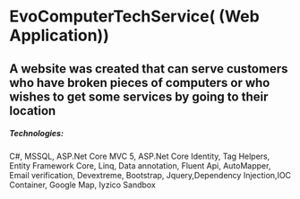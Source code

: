 # EvoComputerTechService( (Web Application))
## A website was created that can serve customers who have broken pieces of computers or who wishes to get some services by going to their location


##### Technologies: 
C#, MSSQL, ASP.Net Core MVC 5, ASP.Net Core Identity, Tag
Helpers, Entity Framework Core, Linq, Data annotation, Fluent Api, AutoMapper, Email verification, Devextreme, Bootstrap, Jquery,Dependency
Injection,IOC Container, Google Map, Iyzico Sandbox
